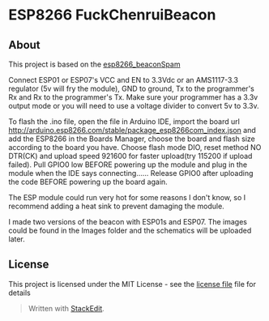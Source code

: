 ﻿

# ESP8266 FuckChenruiBeacon

## About
This project is based on the  [esp8266_beaconSpam](https://github.com/spacehuhn/esp8266_beaconSpam)  
  
Connect ESP01 or ESP07's VCC and EN to 3.3Vdc or an AMS1117-3.3 regulator (5v will fry the module), GND to ground, Tx to the programmer's Rx and Rx to the programmer's Tx. Make sure your programmer has a 3.3v output mode or you will need to use a voltage divider to convert 5v to 3.3v.  
    
To flash the .ino file, open the file in Arduino IDE, import the board url http://arduino.esp8266.com/stable/package_esp8266com_index.json and add the ESP8266 in the Boards Manager, choose the  board and flash size according to the board you have. Choose flash mode DIO, reset method NO DTR(CK) and upload speed 921600 for faster upload(try 115200 if upload failed). Pull GPIO0 low BEFORE powering up the module and plug in the module when the IDE says connecting...... Release GPIO0 after uploading the code BEFORE powering up the board again.  

The ESP module could run very hot for some reasons I don't know, so I recommend adding a heat sink to prevent damaging the module.

I made two versions of the beacon with ESP01s and ESP07. The images could be found in the Images folder and the schematics will be uploaded later.
## License

This project is licensed under the MIT License - see the [license file](LICENSE) file for details


> Written with [StackEdit](https://stackedit.io/).
